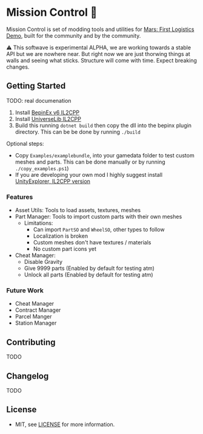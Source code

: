 # Mission Control 🚀

Mission Control is set of modding tools and utilities for [Mars: First Logistics Demo](https://store.steampowered.com/app/1532200/Mars_First_Logistics/), built for the community and by the community.

⚠ This softwave is experimental ALPHA, we are working towards a stable API but we are nowhere near. But right now we are just thorwing things at walls and seeing what sticks. Structure will come with time. Expect breaking changes.

## Getting Started

TODO: real documenation

1. Install [BepinEx v6 IL2CPP](https://builds.bepinex.dev/projects/bepinex_be)
1. Install [UniverseLib IL2CPP](https://github.com/sinai-dev/UniverseLib)
1. Build this running `dotnet build` then copy the dll into the bepinx plugin directory. This can be be done by running `./build`

Optional steps:

- Copy `Examples/examplebundle`, into your gamedata folder to test custom meshes and parts. This can be done manually or by running `./copy_examples.ps1`)
- If you are developing your own mod I highly suggest install [UnityExplorer, IL2CPP version](https://github.com/sinai-dev/UnityExplorer)

### Features

- Asset Utils: Tools to load assets, textures, meshes
- Part Manager: Tools to import custom parts with their own meshes
  - Limitations:
    - Can import `PartSO` and `WheelSO`, other types to follow
    - Localization is broken
    - Custom meshes don't have textures / materials
    - No custom part icons yet
- Cheat Manager:
  - Disable Gravity
  - Give 9999 parts (Enabled by default for testing atm)
  - Unlock all parts (Enabled by default for testing atm)

### Future Work

- Cheat Manager
- Contract Manager
- Parcel Manger
- Station Manager

## Contributing

TODO

## Changelog

TODO

## License 

- MIT, see [LICENSE](/LICENSE) for more information.
